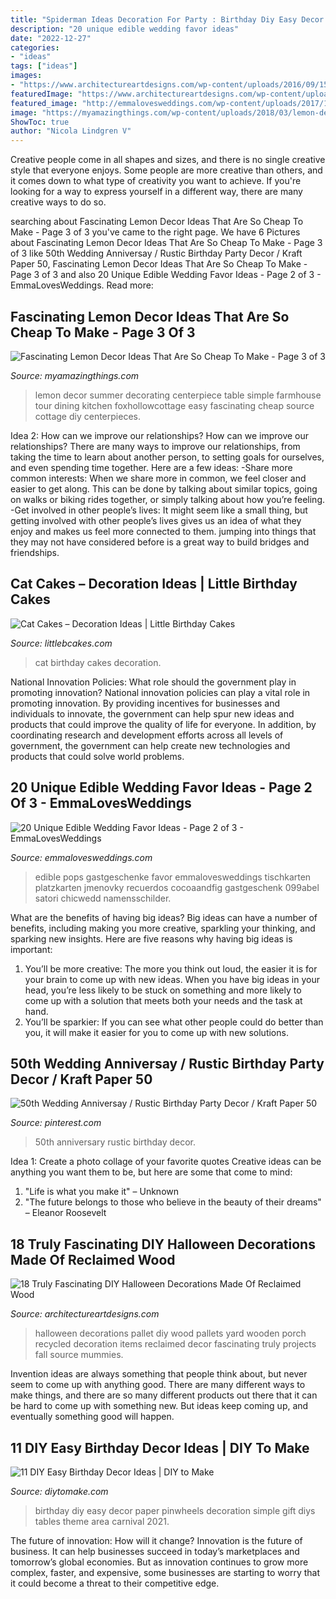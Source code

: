 ```yaml
---
title: "Spiderman Ideas Decoration For Party : Birthday Diy Easy Decor Paper Pinwheels Decoration Simple Gift Diys Tables Theme Area Carnival 2021"
description: "20 unique edible wedding favor ideas"
date: "2022-12-27"
categories:
- "ideas"
tags: ["ideas"]
images:
- "https://www.architectureartdesigns.com/wp-content/uploads/2016/09/15-8.jpg"
featuredImage: "https://www.architectureartdesigns.com/wp-content/uploads/2016/09/15-8.jpg"
featured_image: "http://emmalovesweddings.com/wp-content/uploads/2017/10/lollipop-wedding-favor-ideas.jpg"
image: "https://myamazingthings.com/wp-content/uploads/2018/03/lemon-decor-13-.jpg"
ShowToc: true
author: "Nicola Lindgren V"
---
```



Creative people come in all shapes and sizes, and there is no single creative style that everyone enjoys. Some people are more creative than others, and it comes down to what type of creativity you want to achieve. If you're looking for a way to express yourself in a different way, there are many creative ways to do so.

	

		
searching about Fascinating Lemon Decor Ideas That Are So Cheap To Make - Page 3 of 3 you've came to the right page. We have 6 Pictures about Fascinating Lemon Decor Ideas That Are So Cheap To Make - Page 3 of 3 like 50th Wedding Anniversay / Rustic Birthday Party Decor / Kraft Paper 50, Fascinating Lemon Decor Ideas That Are So Cheap To Make - Page 3 of 3 and also 20 Unique Edible Wedding Favor Ideas - Page 2 of 3 - EmmaLovesWeddings. Read more:
		
    
## Fascinating Lemon Decor Ideas That Are So Cheap To Make - Page 3 Of 3

<img loading=lazy src="https://myamazingthings.com/wp-content/uploads/2018/03/lemon-decor-13-.jpg" onerror="this.onerror=null;this.src='https://tse4.mm.bing.net/th?id=OIP.sXV6D3B7YU3yynJJDlbZ9QHaLI&amp;pid=15.1';" alt="Fascinating Lemon Decor Ideas That Are So Cheap To Make - Page 3 of 3">

_Source: myamazingthings.com_

>lemon decor summer decorating centerpiece table simple farmhouse tour dining kitchen foxhollowcottage easy fascinating cheap source cottage diy centerpieces. 

	

Idea 2: How can we improve our relationships?
How can we improve our relationships? There are many ways to improve our relationships, from taking the time to learn about another person, to setting goals for ourselves, and even spending time together. Here are a few ideas: 
-Share more common interests: When we share more in common, we feel closer and easier to get along. This can be done by talking about similar topics, going on walks or biking rides together, or simply talking about how you’re feeling. 
-Get involved in other people’s lives: It might seem like a small thing, but getting involved with other people’s lives gives us an idea of what they enjoy and makes us feel more connected to them. jumping into things that they may not have considered before is a great way to build bridges and friendships.

    
## Cat Cakes – Decoration Ideas | Little Birthday Cakes

<img loading=lazy src="http://www.littlebcakes.com/wp-content/uploads/2014/01/Cat-Birthday-Cakes-Pictures-768x1024.jpg" onerror="this.onerror=null;this.src='https://tse4.mm.bing.net/th?id=OIP.DtKoUJYBVFrINkH6MsDqZAHaJ4&amp;pid=15.1';" alt="Cat Cakes – Decoration Ideas | Little Birthday Cakes">

_Source: littlebcakes.com_

>cat birthday cakes decoration. 

	

National Innovation Policies: What role should the government play in promoting innovation?
National innovation policies can play a vital role in promoting innovation. By providing incentives for businesses and individuals to innovate, the government can help spur new ideas and products that could improve the quality of life for everyone. In addition, by coordinating research and development efforts across all levels of government, the government can help create new technologies and products that could solve world problems.

    
## 20 Unique Edible Wedding Favor Ideas - Page 2 Of 3 - EmmaLovesWeddings

<img loading=lazy src="http://emmalovesweddings.com/wp-content/uploads/2017/10/lollipop-wedding-favor-ideas.jpg" onerror="this.onerror=null;this.src='https://tse2.mm.bing.net/th?id=OIP.P3sdu6QVBz7gnfvCevS_xgHaLI&amp;pid=15.1';" alt="20 Unique Edible Wedding Favor Ideas - Page 2 of 3 - EmmaLovesWeddings">

_Source: emmalovesweddings.com_

>edible pops gastgeschenke favor emmalovesweddings tischkarten platzkarten jmenovky recuerdos cocoaandfig gastgeschenk 099abel satori chicwedd namensschilder. 

	

What are the benefits of having big ideas?
Big ideas can have a number of benefits, including making you more creative, sparkling your thinking, and sparking new insights. Here are five reasons why having big ideas is important: 
1. You’ll be more creative: The more you think out loud, the easier it is for your brain to come up with new ideas. When you have big ideas in your head, you’re less likely to be stuck on something and more likely to come up with a solution that meets both your needs and the task at hand. 
2. You’ll be sparkier: If you can see what other people could do better than you, it will make it easier for you to come up with new solutions.

    
## 50th Wedding Anniversay / Rustic Birthday Party Decor / Kraft Paper 50

<img loading=lazy src="https://i.pinimg.com/736x/45/ae/71/45ae71c710175b9586aeac642fc5c7c5.jpg" onerror="this.onerror=null;this.src='https://tse4.mm.bing.net/th?id=OIP.dekqZHUV8h8vnt7SIuAY-gHaLH&amp;pid=15.1';" alt="50th Wedding Anniversay / Rustic Birthday Party Decor / Kraft Paper 50">

_Source: pinterest.com_

>50th anniversary rustic birthday decor. 

	

Idea 1: Create a photo collage of your favorite quotes
Creative ideas can be anything you want them to be, but here are some that come to mind: 

1. "Life is what you make it" – Unknown
2. "The future belongs to those who believe in the beauty of their dreams" – Eleanor Roosevelt

    
## 18 Truly Fascinating DIY Halloween Decorations Made Of Reclaimed Wood

<img loading=lazy src="https://www.architectureartdesigns.com/wp-content/uploads/2016/09/15-8.jpg" onerror="this.onerror=null;this.src='https://tse3.mm.bing.net/th?id=OIP.2k4fUcf4Oat4ov1Gb5Zn2AHaJ4&amp;pid=15.1';" alt="18 Truly Fascinating DIY Halloween Decorations Made Of Reclaimed Wood">

_Source: architectureartdesigns.com_

>halloween decorations pallet diy wood pallets yard wooden porch recycled decoration items reclaimed decor fascinating truly projects fall source mummies. 

	

Invention ideas are always something that people think about, but never seem to come up with anything good. There are many different ways to make things, and there are so many different products out there that it can be hard to come up with something new. But ideas keep coming up, and eventually something good will happen.

    
## 11 DIY Easy Birthday Decor Ideas | DIY To Make

<img loading=lazy src="http://www.diytomake.com/wp-content/uploads/2015/09/Paper-Pinwheels.jpg" onerror="this.onerror=null;this.src='https://tse2.mm.bing.net/th?id=OIP.CQBf9e4IF1bsfxFDGHhjygHaLI&amp;pid=15.1';" alt="11 DIY Easy Birthday Decor Ideas | DIY to Make">

_Source: diytomake.com_

>birthday diy easy decor paper pinwheels decoration simple gift diys tables theme area carnival 2021. 

	

The future of innovation: How will it change?
Innovation is the future of business. It can help businesses succeed in today’s marketplaces and tomorrow’s global economies. But as innovation continues to grow more complex, faster, and expensive, some businesses are starting to worry that it could become a threat to their competitive edge.

